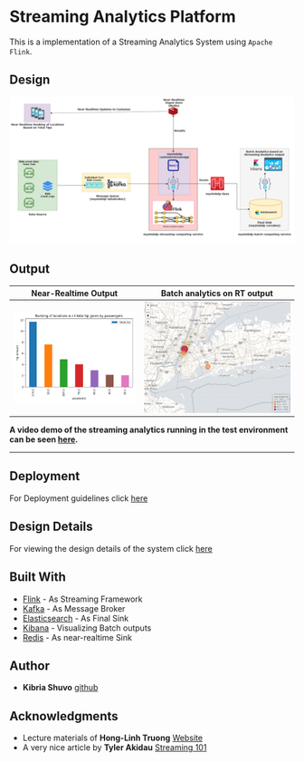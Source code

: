 # Streaming Analytics Platform

This is a implementation of a Streaming Analytics System using `Apache Flink`. 

## Design
![alt-text-1](reports/images/design.png "Design")

## Output
Near-Realtime Output            |  Batch analytics on RT output 
:-------------------------:|:-------------------------:
![alt-text-2](reports/images/outputRT.png "RT output") |  ![alt-text-2](reports/images/mapCrop.PNG "Batch Analytics")

**A video demo of the streaming analytics running in the test environment can be seen [here](https://www.youtube.com/watch?v=JxF2Ke78yX0).** 

---
## Deployment

For Deployment guidelines click [here](reports/Assignment-3-Deployment.md)

## Design Details

For viewing the design details of the system click [here](reports/Assignment-3-Design.md)

## Built With

* [Flink](https://flink.apache.org/) - As Streaming Framework
* [Kafka](https://kafka.apache.org/) - As Message Broker
* [Elasticsearch](https://www.elastic.co/products/elasticsearch) - As Final Sink
* [Kibana](https://www.elastic.co/products/kibana) - Visualizing Batch outputs
* [Redis](https://redis.io/) - As near-realtime Sink



## Author

* **Kibria Shuvo** [github](https://github.com/kibriashuvo)



## Acknowledgments

* Lecture materials of **Hong-Linh Truong** [Website](https://users.aalto.fi/~truongh4/) 
* A very nice article by **Tyler Akidau** [Streaming 101](https://www.oreilly.com/ideas/the-world-beyond-batch-streaming-101)
